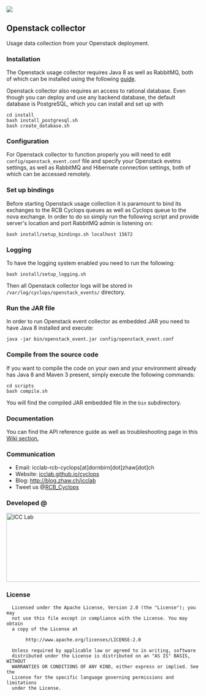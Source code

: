 <a href="http://icclab.github.io/cyclops" target="_blank"><img align="middle" src="http://icclab.github.io/cyclops/assets/images/logo_big.png"></img></a>

## Openstack collector 
Usage data collection from your Openstack deployment.

### Installation
The Openstack usage collector requires Java 8 as well as RabbitMQ, both of which can be installed using the following <a href="https://github.com/icclab/cyclops/wiki/Dependencies" target="_blank">guide</a>. 

Openstack collector also requires an access to rational database. Even though you can deploy and use any backend database, the default database is PostgreSQL, which you can install and set up with

    cd install
    bash install_postgresql.sh
    bash create_database.sh

### Configuration
For Openstack collector to function properly you will need to edit <code>config/openstack_event.conf</code> file and specify your Openstack evetns settings, as well as RabbitMQ and Hibernate connection settings, both of which can be accessed remotely.

### Set up bindings
Before starting Openstack usage collection it is paramount to bind its exchanges to the RCB Cyclops queues as well as Cyclops queue to the nova exchange. In order to do so simply run the following script and provide server's location and port RabbitMQ admin is listening on:

    bash install/setup_bindings.sh localhost 15672

### Logging
To have the logging system enabled you need to run the following:

    bash install/setup_logging.sh
  
Then all Openstack collector logs will be stored in <code>/var/log/cyclops/openstack_events/</code> directory.

### Run the JAR file
In order to run Openstack event collector as embedded JAR you need to have Java 8 installed and execute:

    java -jar bin/openstack_event.jar config/openstack_event.conf 
  
### Compile from the source code
If you want to compile the code on your own and your environment already has Java 8 and Maven 3 present, simply execute the following commands:

    cd scripts
    bash compile.sh
  
You will find the compiled JAR embedded file in the <code>bin</code> subdirectory.
  
### Documentation
You can find the API reference guide as well as troubleshooting page in this <a href="https://github.com/icclab/cyclops/wiki/OpenStack-Events" target="_blank">Wiki section.</a>

### Communication
  * Email: icclab-rcb-cyclops[at]dornbirn[dot]zhaw[dot]ch
  * Website: <a href="http://icclab.github.io/cyclops" target="_blank">icclab.github.io/cyclops</a>
  * Blog: <a href="http://blog.zhaw.ch/icclab" target="_blank">http://blog.zhaw.ch/icclab</a>
  * Tweet us @<a href="https://twitter.com/rcb_cyclops" target="_blank">RCB_Cyclops</a>
   
### Developed @
<img src="https://blog.zhaw.ch/icclab/files/2016/03/cropped-service_engineering_logo_zhawblue_banner.jpg" alt="ICC Lab" height="180" width="620"></img>

### License
 
      Licensed under the Apache License, Version 2.0 (the "License"); you may
      not use this file except in compliance with the License. You may obtain
      a copy of the License at
 
           http://www.apache.org/licenses/LICENSE-2.0
 
      Unless required by applicable law or agreed to in writing, software
      distributed under the License is distributed on an "AS IS" BASIS, WITHOUT
      WARRANTIES OR CONDITIONS OF ANY KIND, either express or implied. See the
      License for the specific language governing permissions and limitations
      under the License.
